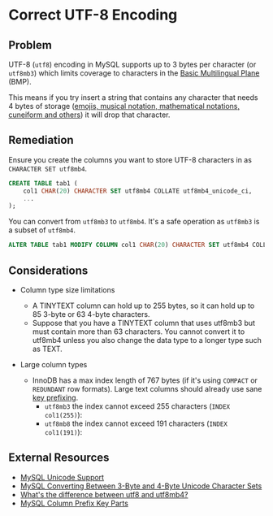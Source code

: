 # Correct UTF-8 Encoding

## Problem

UTF-8 (`utf8`) encoding in MySQL supports up to 3 bytes per character (or `utf8mb3`) which limits coverage to characters in the  [Basic Multilingual Plane](https://en.wikipedia.org/wiki/Plane_(Unicode)#Basic_Multilingual_Plane) (BMP).

This means if you try insert a string that contains any character that needs 4 bytes of storage ([emojis, musical notation, mathematical notations, cuneiform and others](https://en.wikipedia.org/wiki/Plane_(Unicode)#Overview)) it will drop that character.

## Remediation

Ensure you create the columns you want to store UTF-8 characters in as `CHARACTER SET utf8mb4`.

```sql
CREATE TABLE tab1 (
    col1 CHAR(20) CHARACTER SET utf8mb4 COLLATE utf8mb4_unicode_ci,
    ...
);
```

You can convert from `utf8mb3` to `utf8mb4`. It's a safe operation as `utf8mb3` is a subset of `utf8mb4`.

```sql
ALTER TABLE tab1 MODIFY COLUMN col1 CHAR(20) CHARACTER SET utf8mb4 COLLATE utf8mb4_unicode_ci;
```

## Considerations

* Column type size limitations
    - A TINYTEXT column can hold up to 255 bytes, so it can hold up to 85 3-byte or 63 4-byte characters.
    - Suppose that you have a TINYTEXT column that uses utf8mb3 but must contain more than 63 characters. You cannot convert it to utf8mb4 unless you also change the data type to a longer type such as TEXT.

* Large column types
    * InnoDB has a max index length of 767 bytes (if it's using `COMPACT` or `REDUNDANT` row formats).
      Large text columns should already use sane [key prefixing](https://dev.mysql.com/doc/refman/8.0/en/create-index.html#create-index-column-prefixes). 
      * `utf8mb3` the index cannot exceed 255 characters (`INDEX col1(255)`):
      * `utf8mb8` the index cannot exceed 191 characters (`INDEX col1(191)`):
    

## External Resources

* [MySQL Unicode Support](https://dev.mysql.com/doc/refman/8.0/en/charset-unicode.html)
* [MySQL Converting Between 3-Byte and 4-Byte Unicode Character Sets](https://dev.mysql.com/doc/refman/8.0/en/charset-unicode-conversion.html)
* [What's the difference between utf8 and utf8mb4?](https://www.eversql.com/mysql-utf8-vs-utf8mb4-whats-the-difference-between-utf8-and-utf8mb4/)
* [MySQL Column Prefix Key Parts](https://dev.mysql.com/doc/refman/8.0/en/create-index.html#create-index-column-prefixes)